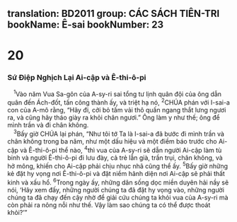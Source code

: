 translation: BD2011
group: CÁC SÁCH TIÊN-TRI
bookName: Ê-sai 
bookNumber: 23
-------

<div class="title"><h1>20</h1><h3>Sứ Ðiệp Nghịch Lại Ai-cập và Ê-thi-ô-pi</h3></div>
<span class="verse es_20_1"> <sup>1</sup>Vào năm Vua Sa-gôn của A-sy-ri sai tổng tư lịnh quân đội của ông dẫn quân đến Ách-đốt, tấn công thành ấy, và triệt hạ nó, </span>
<span class="verse es_20_2"><sup>2</sup>CHÚA phán với I-sai-a con của A-mô rằng, “Hãy đi, cởi bỏ tấm vải thô quấn ngang thắt lưng ngươi ra, và cũng hãy tháo giày ra khỏi chân ngươi.” Ông làm y như thế; ông để mình trần và đi chân không.<br/></span>
<span class="verse es_20_3"> <sup>3</sup>Bấy giờ CHÚA lại phán, “Như tôi tớ Ta là I-sai-a đã bước đi mình trần và chân không trong ba năm, như một dấu hiệu và một điềm báo trước cho Ai-cập và Ê-thi-ô-pi thể nào, </span>
<span class="verse es_20_4"><sup>4</sup>thì vua của A-sy-ri sẽ dẫn người Ai-cập làm tù binh và người Ê-thi-ô-pi đi lưu đày, cả trẻ lẫn già, trần trụi, chân không, và hở mông, khiến cho Ai-cập phải chịu nhục nhã cũng thể ấy. </span>
<span class="verse es_20_5"><sup>5</sup>Bấy giờ những kẻ đặt hy vọng nơi Ê-thi-ô-pi và đặt niềm hãnh diện nơi Ai-cập sẽ phải thất kinh và xấu hổ. </span>
<span class="verse es_20_6"><sup>6</sup>Trong ngày ấy, những dân sống dọc miền duyên hải nầy sẽ nói, ‘Hãy xem đấy, những người chúng ta đã đặt hy vọng vào, những người chúng ta đã chạy đến cậy nhờ để giải cứu chúng ta khỏi vua của A-sy-ri mà còn phải ra nông nỗi như thế. Vậy làm sao chúng ta có thể được thoát khỏi?’”<br/></span>
